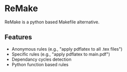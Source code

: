 # ReMake

ReMake is a python based Makefile alternative.

## Features

- Anonymous rules (e.g., "apply pdflatex to all .tex files")
- Specific rules (e.g., "apply pdflatex to main.pdf")
- Dependancy cycles detection
- Python function based rules
